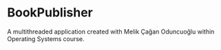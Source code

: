 # BookPublisher

A multithreaded application created with Melik Çağan Oduncuoğlu within Operating Systems course.
